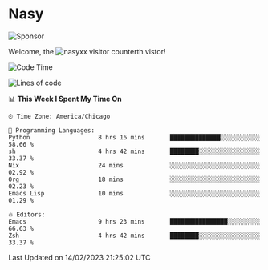 # Nasy

<!--
<p align="center">
<img height="200" src="https://github-readme-stats.vercel.app/api?username=nasyxx&count_private=true&show_icons=true&theme=dracula&include_all_commits=true"/>
<img height="200" src="https://github-readme-stats.vercel.app/api/top-langs/?username=nasyxx&theme=dracula&hide=html,jupyter+notebook&count_private=true&show_icons=true"/>
</p>

  
----------------
-->

![Sponsor](https://img.shields.io/static/v1.svg?label=Sponsor&message=%E2%9D%A4&logo=GitHub&style=flat&color=pink)
 
Welcome, the ![nasyxx visitor counter](https://count.getloli.com/get/@nasyxx?theme=rule34)th vistor!
 
<!--START_SECTION:waka-->
![Code Time](http://img.shields.io/badge/Code%20Time-3%2C153%20hrs%203%20mins-blue)

![Lines of code](https://img.shields.io/badge/From%20Hello%20World%20I%27ve%20Written-5%20Million%20lines%20of%20code-blue)

📊 **This Week I Spent My Time On** 

```text
⌚︎ Time Zone: America/Chicago

💬 Programming Languages: 
Python                   8 hrs 16 mins       ██████████████░░░░░░░░░░░   58.66 % 
sh                       4 hrs 42 mins       ████████░░░░░░░░░░░░░░░░░   33.37 % 
Nix                      24 mins             ░░░░░░░░░░░░░░░░░░░░░░░░░   02.92 % 
Org                      18 mins             ░░░░░░░░░░░░░░░░░░░░░░░░░   02.23 % 
Emacs Lisp               10 mins             ░░░░░░░░░░░░░░░░░░░░░░░░░   01.29 % 

🔥 Editors: 
Emacs                    9 hrs 23 mins       ████████████████░░░░░░░░░   66.63 % 
Zsh                      4 hrs 42 mins       ████████░░░░░░░░░░░░░░░░░   33.37 % 

```


 Last Updated on 14/02/2023 21:25:02 UTC
<!--END_SECTION:waka-->

<!-- ![visitors](https://visitor-badge.laobi.icu/badge?page_id=nasyxx.nasyxx) -->

